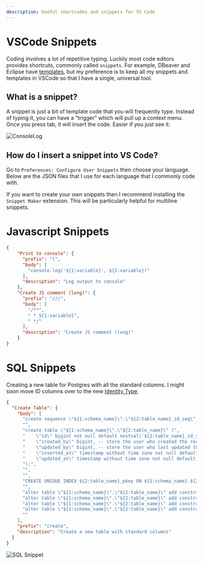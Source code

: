 ```yaml
---
description: Useful shortcodes and snippets for VS Code 
---
```


# VSCode Snippets

Coding involves a lot of repetitive typing. Luckily most code editors provides shortcuts, commonly called `snippets`. For example, DBeaver and Eclipse have [templates](https://github.com/dbeaver/dbeaver/wiki/SQL-Templates), but my preference is to keep all my snippets and templates in VSCode so that I have a single, universal tool.

## What is a snippet?

A snippet is just a bit of template code that you will frequently type. Instead of typing it, you can have a "trigger" which will pull up a context menu. Once you press tab, it will insert the code. Easier if you just see it:

![ConsoleLog](/img/consolelog.gif)

## How do I insert a snippet into VS Code?

Go to `Preferences: Configure User Snippets` then choose your language. Below are the JSON files that I use for each language that I commonly code with.

If you want to create your own snippets then I recommend installing the `Snippet Maker` extension. This will be particularly helpful for multiline snippets.

# Javascript Snippets

```json
{
	"Print to console": {
	  "prefix": "l",
	  "body": [
		"console.log('${1:variable}', ${1:variable})"
	  ],
	  "description": "Log output to console"
	},
	"Create JS comment (long)": {
	  "prefix": "///",
	  "body": [
		"/**",
		" * ${1:variable}",
		" */"
	  ],
	  "description": "Create JS comment (long)"
	}
}
```

# SQL Snippets

Creating a new table for Postgres with all the standard columns. I might soon move ID columns over to the new [Identity Type](https://www.2ndquadrant.com/en/blog/postgresql-10-identity-columns/).
```json
{
  "Create Table": {
    "body": [
      "create sequence \"${1:schema_name}\".\"${2:table_name}_id_seq\";",
      "",
      "create table \"${1:schema_name}\".\"${2:table_name}\" (",
      "    \"id\" bigint not null default nextval('${2:table_name}_id_seq'::regclass),",
      "    \"created_by\" bigint, -- store the user who created the record",
      "    \"updated_by\" bigint, -- store the user who last updated the record",
      "    \"inserted_at\" timestamp without time zone not null default now(),",
      "    \"updated_at\" timestamp without time zone not null default now()",
      ");",
      "",
      "",
      "CREATE UNIQUE INDEX ${2:table_name}_pkey ON ${1:schema_name}.${2:table_name} USING btree (id);",
      "",
      "alter table \"${1:schema_name}\".\"${2:table_name}\" add constraint \"${2:table_name}_pkey\" PRIMARY KEY using index \"${2:table_name}_pkey\";",
      "alter table \"${1:schema_name}\".\"${2:table_name}\" add constraint \"${2:table_name}_created_by_fkey\" FOREIGN KEY (created_by) REFERENCES users(id);",
      "alter table \"${1:schema_name}\".\"${2:table_name}\" add constraint \"${2:table_name}_updated_by_fkey\" FOREIGN KEY (updated_by) REFERENCES users(id);",
      "alter table \"${1:schema_name}\".\"${2:table_name}\" add constraint \"${2:table_name}_user_id_fkey\" FOREIGN KEY (user_id) REFERENCES users(id);",
      ""
    ],
    "prefix": "create",
    "description": "Create a new table with standard columns"
  }
}
```

![SQL Snippet](/img/sql-snippet.gif)